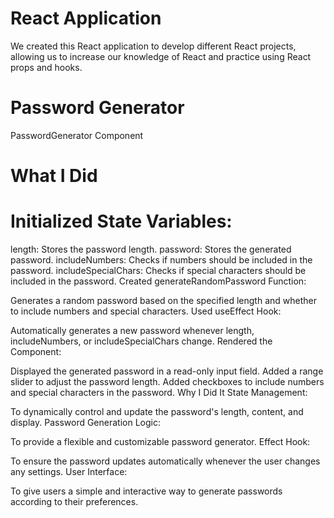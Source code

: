 # React Application
We created this React application to develop different React projects, allowing us to increase our knowledge of React and practice using React props and hooks.

# Password Generator
PasswordGenerator Component
 # What I Did
# Initialized State Variables:

length: Stores the password length.
password: Stores the generated password.
includeNumbers: Checks if numbers should be included in the password.
includeSpecialChars: Checks if special characters should be included in the password.
Created generateRandomPassword Function:

Generates a random password based on the specified length and whether to include numbers and special characters.
Used useEffect Hook:

Automatically generates a new password whenever length, includeNumbers, or includeSpecialChars change.
Rendered the Component:

Displayed the generated password in a read-only input field.
Added a range slider to adjust the password length.
Added checkboxes to include numbers and special characters in the password.
Why I Did It
State Management:

To dynamically control and update the password's length, content, and display.
Password Generation Logic:

To provide a flexible and customizable password generator.
Effect Hook:

To ensure the password updates automatically whenever the user changes any settings.
User Interface:

To give users a simple and interactive way to generate passwords according to their preferences.